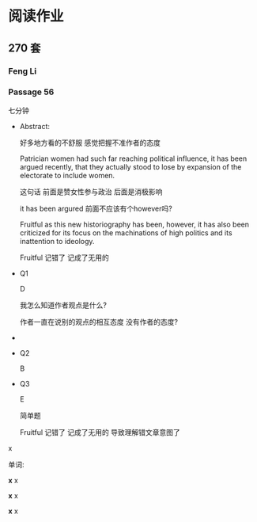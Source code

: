 # 阅读作业

## 270 套

### Feng Li

### Passage 56

七分钟

 

- Abstract:

  好多地方看的不舒服  感觉把握不准作者的态度

  Patrician women had such far reaching political influence, it has been argued recently, that they actually stood to lose by expansion of the electorate to include women. 

  这句话 前面是赞女性参与政治  后面是消极影响 

  it has been argured 前面不应该有个however吗?

  Fruitful as this new historiography has been, however, it has also been criticized for its focus on the machinations of high politics and its inattention to ideology. 

  Fruitful 记错了   记成了无用的

- Q1

  D

  我怎么知道作者观点是什么? 

  作者一直在说别的观点的相互态度 没有作者的态度?

- 

- Q2

  B

- Q3

  E 
  
  简单题 
  
  Fruitful 记错了   记成了无用的 导致理解错文章意图了
  
  

x

单词:

**x** x

**x** x

**x** x